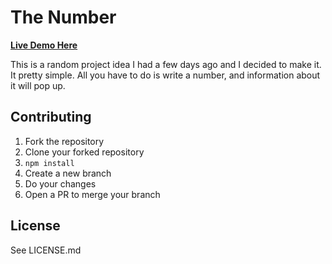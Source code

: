# The Number
**[Live Demo Here](https://efekos.dev/the-number)**

This is a random project idea I had a few days ago and I decided to make it. It pretty
simple. All you have to do is write a number, and information about it will pop up.

## Contributing
1. Fork the repository
2. Clone your forked repository
3. `npm install`
4. Create a new branch
5. Do your changes
6. Open a PR to merge your branch

## License
See LICENSE.md